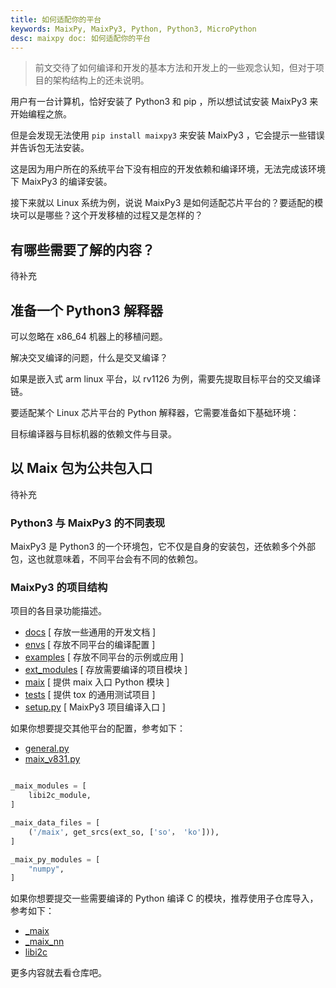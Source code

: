 ```yaml
---
title: 如何适配你的平台
keywords: MaixPy, MaixPy3, Python, Python3, MicroPython
desc: maixpy doc: 如何适配你的平台
--- 
```


> 前文交待了如何编译和开发的基本方法和开发上的一些观念认知，但对于项目的架构结构上的还未说明。

用户有一台计算机，恰好安装了 Python3 和 pip ，所以想试试安装 MaixPy3 来开始编程之旅。

但是会发现无法使用 `pip install maixpy3` 来安装 MaixPy3 ，它会提示一些错误并告诉包无法安装。

这是因为用户所在的系统平台下没有相应的开发依赖和编译环境，无法完成该环境下 MaixPy3 的编译安装。

接下来就以 Linux 系统为例，说说 MaixPy3 是如何适配芯片平台的？要适配的模块可以是哪些？这个开发移植的过程又是怎样的？

## 有哪些需要了解的内容？

待补充

## 准备一个 Python3 解释器

可以忽略在 x86_64 机器上的移植问题。

解决交叉编译的问题，什么是交叉编译？

如果是嵌入式 arm linux 平台，以 rv1126 为例，需要先提取目标平台的交叉编译链。

要适配某个 Linux 芯片平台的 Python 解释器，它需要准备如下基础环境：

目标编译器与目标机器的依赖文件与目录。

## 以 Maix 包为公共包入口

待补充

### Python3 与 MaixPy3 的不同表现

MaixPy3 是 Python3 的一个环境包，它不仅是自身的安装包，还依赖多个外部包，这也就意味着，不同平台会有不同的依赖包。

### MaixPy3 的项目结构

项目的各目录功能描述。

- [docs](https://github.com/sipeed/MaixPy3/blob/main/docs/) [ 存放一些通用的开发文档 ]
- [envs](https://github.com/sipeed/MaixPy3/blob/main/envs/) [ 存放不同平台的编译配置 ]
- [examples](https://github.com/sipeed/MaixPy3/blob/main/examples/) [ 存放不同平台的示例或应用 ]
- [ext_modules](https://github.com/sipeed/MaixPy3/blob/main/ext_modules/) [ 存放需要编译的项目模块 ]
- [maix](https://github.com/sipeed/MaixPy3/blob/main/maix/) [ 提供 maix 入口 Python 模块 ]
- [tests](https://github.com/sipeed/MaixPy3/blob/main/tests/) [ 提供 tox 的通用测试项目 ]
- [setup.py](https://github.com/sipeed/MaixPy3/blob/main/setup.py) [ MaixPy3 项目编译入口 ]

如果你想要提交其他平台的配置，参考如下：

- [general.py](https://github.com/sipeed/MaixPy3/blob/main/envs/general.py)
- [maix_v831.py](https://github.com/sipeed/MaixPy3/blob/main/envs/maix_v831.py)

```python

_maix_modules = [
    libi2c_module,
]

_maix_data_files = [
    ('/maix', get_srcs(ext_so, ['so'， 'ko'])),
]

_maix_py_modules = [
    "numpy",
]

```

如果你想要提交一些需要编译的 Python 编译 C 的模块，推荐使用子仓库导入，参考如下：

- [_maix](https://github.com/sipeed/MaixPy3/blob/main/ext_modules/_maix)
- [_maix_nn](https://github.com/sipeed/MaixPy3/blob/main/ext_modules/_maix_nn)
- [libi2c](https://github.com/sipeed/MaixPy3/blob/main/ext_modules/libi2c)

更多内容就去看仓库吧。
